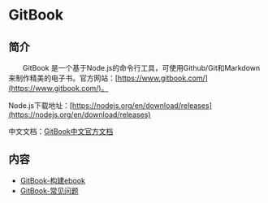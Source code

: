 # GitBook

## 简介
&#8195;&#8195;GitBook 是一个基于Node.js的命令行工具，可使用Github/Git和Markdown来制作精美的电子书。官方网站：[https://www.gitbook.com/](https://www.gitbook.com/)。

Node.js下载地址：[https://nodejs.org/en/download/releases](https://nodejs.org/en/download/releases)

中文文档：[GitBook中文官方文档](https://chrisniael.gitbooks.io/gitbook-documentation/content/format/cover.html)

## 内容
- [GitBook-构建ebook](https://gitbook.big1000.com/10-Git/05-GitBook/01-GitBook-%E6%9E%84%E5%BB%BAebook.html)
- [GitBook-常见问题](https://gitbook.big1000.com/10-Git/05-GitBook/05-GitBook-%E5%B8%B8%E8%A7%81%E9%97%AE%E9%A2%98.html)

